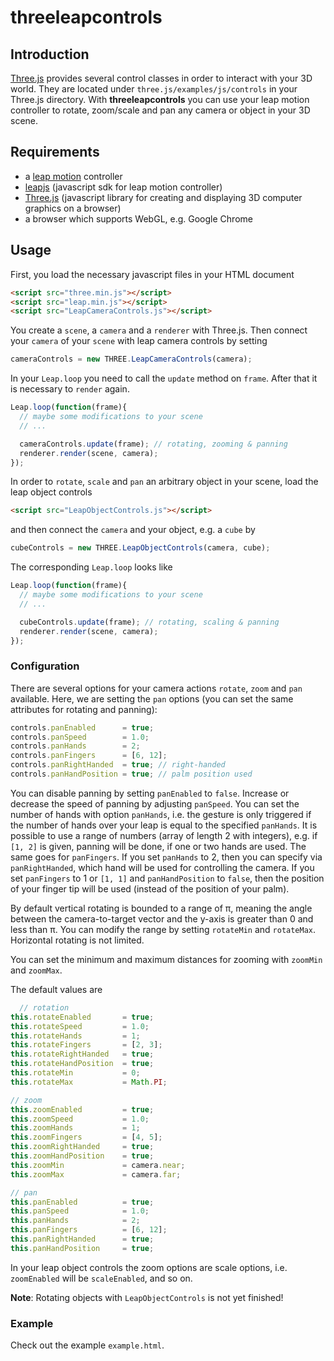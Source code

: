 threeleapcontrols
=================

## Introduction

[Three.js](http://threejs.org) provides several control classes in order to interact with your 3D world.
They are located under `three.js/examples/js/controls` in your Three.js directory.
With **threeleapcontrols** you can use your leap motion controller to rotate, zoom/scale and pan 
any camera or object in your 3D scene.

## Requirements 

- a [leap motion](http://leapmotion.com) controller
- [leapjs](http://js.leapmotion.com) (javascript sdk for leap motion controller)
- [Three.js](http://threejs.org) (javascript library for creating and displaying 3D computer graphics on a browser)
- a browser which supports WebGL, e.g. Google Chrome


## Usage

First, you load the necessary javascript files in your HTML document
```html
<script src="three.min.js"></script>
<script src="leap.min.js"></script>
<script src="LeapCameraControls.js"></script>
```

You create a `scene`, a `camera` and a `renderer` with Three.js.
Then connect your `camera` of your `scene` with leap camera controls by setting

```javascript
cameraControls = new THREE.LeapCameraControls(camera);
```

In your `Leap.loop` you need to call the `update` method on `frame`. After that it is necessary to `render`
again.

```javascript
Leap.loop(function(frame){
  // maybe some modifications to your scene
  // ...

  cameraControls.update(frame); // rotating, zooming & panning
  renderer.render(scene, camera);
});
```

In order to `rotate`, `scale` and `pan` an arbitrary object in your scene, load the leap object controls

```html
<script src="LeapObjectControls.js"></script>
```
and then connect the `camera` and your object, e.g. a `cube` by

```javascript
cubeControls = new THREE.LeapObjectControls(camera, cube);
```

The corresponding `Leap.loop` looks like

```javascript
Leap.loop(function(frame){
  // maybe some modifications to your scene
  // ...

  cubeControls.update(frame); // rotating, scaling & panning
  renderer.render(scene, camera);
});
```

### Configuration

There are several options for your camera actions `rotate`, `zoom` and `pan`  available.
Here, we are setting the `pan` options (you can set the same attributes for rotating and panning):

```javascript
controls.panEnabled      = true;
controls.panSpeed        = 1.0;
controls.panHands        = 2;
controls.panFingers      = [6, 12];
controls.panRightHanded  = true; // right-handed
controls.panHandPosition = true; // palm position used
```

You can disable panning by setting `panEnabled` to `false`. Increase or decrease the speed of panning by adjusting
`panSpeed`. You can set the number of hands with option `panHands`, i.e. the gesture is only triggered if the number of hands over your leap is equal to 
the specified `panHands`. It is possible to use a range of numbers (array of length 2 with integers), e.g. if `[1, 2]` is given, panning will be done, if one or two hands
are used. The same goes for `panFingers`. If you set `panHands` to 2, then you can specify via `panRightHanded`, which hand will be used for controlling the camera. If you set `panFingers` to 1 or `[1, 1]` and `panHandPosition` to `false`, then the position of your finger tip will be used (instead of the position of your palm).

By default vertical rotating is bounded to a range of π, meaning the angle between the camera-to-target vector and the y-axis is greater than 0 and less than π. You can modify the range by setting `rotateMin` and `rotateMax`. Horizontal rotating is not limited.

You can set the minimum and maximum distances for zooming with `zoomMin` and `zoomMax`.

The default values are

```javascript
  // rotation
this.rotateEnabled       = true;
this.rotateSpeed         = 1.0;
this.rotateHands         = 1;
this.rotateFingers       = [2, 3]; 
this.rotateRightHanded   = true;
this.rotateHandPosition  = true;
this.rotateMin           = 0;
this.rotateMax           = Math.PI;

// zoom
this.zoomEnabled         = true;
this.zoomSpeed           = 1.0;
this.zoomHands           = 1;
this.zoomFingers         = [4, 5];
this.zoomRightHanded     = true;
this.zoomHandPosition    = true;
this.zoomMin             = camera.near;
this.zoomMax             = camera.far;

// pan
this.panEnabled          = true;
this.panSpeed            = 1.0;
this.panHands            = 2;
this.panFingers          = [6, 12];
this.panRightHanded      = true;
this.panHandPosition     = true;
```

In your leap object controls the zoom options are scale options, i.e. `zoomEnabled` will be `scaleEnabled`, and so on.

**Note**: Rotating objects with `LeapObjectControls` is not yet finished!

### Example

Check out the example `example.html`.